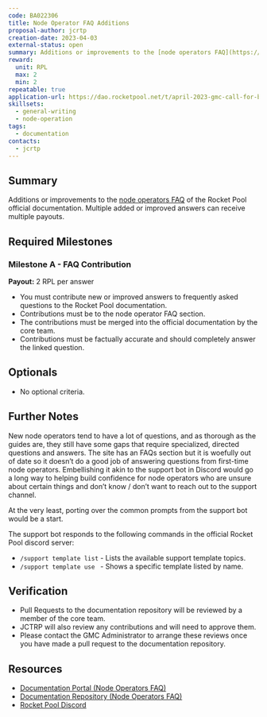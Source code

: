 ```yaml
---
code: BA022306
title: Node Operator FAQ Additions
proposal-author: jcrtp
creation-date: 2023-04-03
external-status: open
summary: Additions or improvements to the [node operators FAQ](https://docs.rocketpool.net/guides/node/faq) of the Rocket Pool official documentation. Multiple added or improved answers can receive multiple payouts. 
reward:
  unit: RPL
  max: 2
  min: 2
repeatable: true
application-url: https://dao.rocketpool.net/t/april-2023-gmc-call-for-bounty-applications-deadline-is-april-15th/1637/7
skillsets:
  - general-writing
  - node-operation
tags: 
  - documentation
contacts:
  - jcrtp
---
```


## Summary

Additions or improvements to the [node operators FAQ](https://github.com/rocket-pool/docs.rocketpool.net/blob/main/docs/guides/node/faq.md) of the Rocket Pool official documentation. Multiple added or improved answers can receive multiple payouts. 

## Required Milestones

### Milestone A - FAQ Contribution
**Payout:** 2 RPL per answer

* You must contribute new or improved answers to frequently asked questions to the Rocket Pool documentation.
* Contributions must be to the node operator FAQ section.
* The contributions must be merged into the official documentation by the core team.
* Contributions must be factually accurate and should completely answer the linked question.

## Optionals
* No optional criteria.

## Further Notes

New node operators tend to have a lot of questions, and as thorough as the guides are, they still have some gaps that require specialized, directed questions and answers. The site has an FAQs section but it is woefully out of date so it doesn’t do a good job of answering questions from first-time node operators. Embellishing it akin to the support bot in Discord would go a long way to helping build confidence for node operators who are unsure about certain things and don’t know / don’t want to reach out to the support channel.

At the very least, porting over the common prompts from the support bot would be a start.

The support bot responds to the following commands in the official Rocket Pool discord server:
* `/support template list` - Lists the available support template topics.
* `/support template use ` - Shows a specific template listed by name. 

## Verification
* Pull Requests to the documentation repository will be reviewed by a member of the core team. 
* JCTRP will also review any contributions and will need to approve them. 
* Please contact the GMC Administrator to arrange these reviews once you have made a pull request to the documentation repository. 

## Resources
* [Documentation Portal (Node Operators FAQ)](https://docs.rocketpool.net/guides/node/faq)
* [Documentation Repository (Node Operators FAQ)](https://github.com/rocket-pool/docs.rocketpool.net/blob/main/docs/guides/node/faq.md)
* [Rocket Pool Discord](https://discord.gg/rocketpool)
